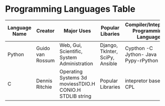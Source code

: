 # Programming Languages Table

| Language Name | Creator | Major Uses | Popular Libaries | Compiler/Intepretor Programming Language| Jobs and Salaries |
| -------------- | ------ | ---------- | ---------------- | ---------------------------------------- | -----------------|
| Python |  Guido van Rossum | Web, Gui, Scientific, System Administration| Django, TkInter, SciPy, Ansible| Cypthon -C Jython- Java Pypy-rPython |
| C | Dennis Ritchie | Operating Systems 3d moviessTDIO.H CONIO.H STDLIB string | Popular Libraries |intepretor based on CPL| Median pay is 86,000$  


